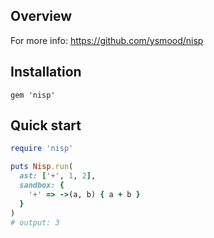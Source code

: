## Overview

For more info: https://github.com/ysmood/nisp

## Installation

```
gem 'nisp'
```

## Quick start

```ruby
require 'nisp'

puts Nisp.run(
  ast: ['+', 1, 2],
  sandbox: {
    '+' => ->(a, b) { a + b }
  }
)
# output: 3
```
